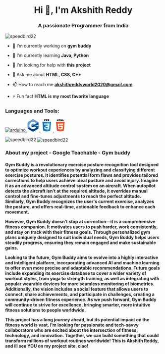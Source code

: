 <h1 align="center">Hi 👋, I'm Akshith Reddy</h1>
<h3 align="center">A passionate Programmer from India</h3>

<p align="left"> <img src="https://komarev.com/ghpvc/?username=speedbird22&label=Profile%20views&color=0e75b6&style=flat" alt="speedbird22" /> </p>

- 🔭 I’m currently working on **gym buddy**

- 🌱 I’m currently learning **Java, Python**

- 🤝 I’m looking for help with **this project**

- 💬 Ask me about **HTML, CSS, C++**

- 📫 How to reach me **akshithreddyworld2020@gmail.com**

- ⚡ Fun fact **HTML is my most favorite language**


<p align="left">
</p>

<h3 align="left">Languages and Tools:</h3>
<p align="left"> <a href="https://www.arduino.cc/" target="_blank" rel="noreferrer"> <img src="https://cdn.worldvectorlogo.com/logos/arduino-1.svg" alt="arduino" width="40" height="40"/> </a> <a href="https://www.w3schools.com/cpp/" target="_blank" rel="noreferrer"> <img src="https://raw.githubusercontent.com/devicons/devicon/master/icons/cplusplus/cplusplus-original.svg" alt="cplusplus" width="40" height="40"/> </a> <a href="https://www.w3schools.com/css/" target="_blank" rel="noreferrer"> <img src="https://raw.githubusercontent.com/devicons/devicon/master/icons/css3/css3-original-wordmark.svg" alt="css3" width="40" height="40"/> </a> <a href="https://www.w3.org/html/" target="_blank" rel="noreferrer"> <img src="https://raw.githubusercontent.com/devicons/devicon/master/icons/html5/html5-original-wordmark.svg" alt="html5" width="40" height="40"/> </a> </p>

<p><img align="left" src="https://github-readme-stats.vercel.app/api/top-langs?username=speedbird22&show_icons=true&locale=en&layout=compact" alt="speedbird22" /></p>

<p>&nbsp;<img align="center" src="https://github-readme-stats.vercel.app/api?username=speedbird22&show_icons=true&locale=en" alt="speedbird22" /></p>


<h3>About my project - Google Teachable - Gym buddy</h3>

<h4>Gym Buddy is a revolutionary exercise posture recognition tool designed to optimize workout experiences by analyzing and classifying different exercise postures. It identifies potential form flaws and provides tailored corrections to help users achieve ideal posture and avoid injury. Imagine it as an advanced altitude control system on an aircraft. When autopilot detects the aircraft isn’t at the required altitude, it overrides manual control and fine-tunes adjustments to reach the perfect altitude. Similarly, Gym Buddy recognizes the user's current exercise, analyzes the posture, and offers real-time, actionable feedback to enhance each movement.

However, Gym Buddy doesn’t stop at correction—it is a comprehensive fitness companion. It motivates users to push harder, work consistently, and stay on track with their fitness goals. Through personalized gym plans uniquely designed to suit individual needs, Gym Buddy helps users steadily progress, ensuring they remain engaged and make sustainable gains.

Looking to the future, Gym Buddy aims to evolve into a highly interactive and intelligent platform, incorporating advanced AI and machine learning to offer even more precise and adaptable recommendations. Future goals include expanding its exercise database to cover a wider variety of workout styles, from yoga to strength training, as well as integrating with popular wearable devices for more seamless monitoring of biometrics. Additionally, the vision includes a social feature that allows users to connect, share achievements, and participate in challenges, creating a community-driven fitness experience. As we push forward, Gym Buddy will continue to strive for excellence, bringing smarter, more intuitive fitness solutions to people worldwide.

This project has a long journey ahead, but its potential impact on the fitness world is vast. I’m looking for passionate and tech-savvy collaborators who are excited about the intersection of fitness, technology, and innovation. Together, we can build something that could transform millions of workout routines worldwide!
This is Akshith Reddy, and ill see YOU on my project site, ciao!</h4>
